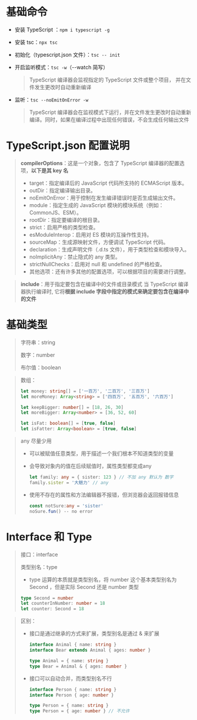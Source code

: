 # **基础命令**

- 安装 TypeScript ：`npm i typescript -g`

- 安装 tsc：`npx tsc`

- 初始化（typescript.json 文件）：`tsc -- init`

- 开启监听模式：` tsc -w `（--watch 简写）

  > TypeScript 编译器会监视指定的 TypeScript 文件或整个项目， 并在文件发生更改时自动重新编译

- 监听：`tsc --noEmitOnError -w` 

  > TypeScript 编译器会在监视模式下运行，并在文件发生更改时自动重新编译。同时，如果在编译过程中出现任何错误，不会生成任何输出文件



# **TypeScript.json 配置说明**

> **compilerOptions**：这是一个对象，包含了 TypeScript 编译器的配置选项，**以下是其 key 名**
>
> - target：指定编译后的 JavaScript 代码所支持的 ECMAScript 版本。
> - outDir：指定编译输出目录。
> - noEmitOnError：用于控制在发生编译错误时是否生成输出文件。
> - module：指定生成的 JavaScript 模块的模块系统（例如：CommonJS、ESM）。
> - rootDir：指定要编译的根目录。
> - strict：启用严格的类型检查。
> - esModuleInterop：启用对 ES 模块的互操作性支持。
> - sourceMap：生成源映射文件，方便调试 TypeScript 代码。
> - declaration：生成声明文件（.d.ts 文件），用于类型检查和模块导入。
> - noImplicitAny：禁止隐式的 any 类型。
> - strictNullChecks：启用对 null 和 undefined 的严格检查。
> - 其他选项：还有许多其他的配置选项，可以根据项目的需要进行调整。

> **include**：用于指定要包含在编译中的文件或目录模式
> 当 TypeScript 编译器执行编译时, 它将**根据 include 字段中指定的模式来确定要包含在编译中的文件**



# 基础类型

> 字符串：string 
>
> 数字：number
>
> 布尔值：boolean

> 数组：
>
> ```ts
> let money: string[] = ['一百万', '二百万', '三百万']
> let moreMoney: Array<string> = ['四百万', '五百万', '六百万']
> 
> let keepBigger: number[] = [18, 26, 30]
> let moreBigger: Array<number> = [36, 52, 60]
> 
> let isFat: boolean[] = [true, false]
> let isFatter: Array<boolean> = [true, false]
> ```

> any 尽量少用
>
> - 可以被赋值任意类型，用于描述一个我们根本不知道类型的变量
>
> - 会导致对象内的值在后续赋值时，属性类型都变成any
>
>   ```ts
>   let family: any = { sister: 123 } // 不加 any 默认为 数字
>   family.sister = '大魅力' // any
>   ```
>
> - 使用不存在的属性和方法编辑器不报错，但浏览器会返回报错信息
>
>   ```ts
>   const notSure:any = 'sister'
>   noSure.fun() -- no error
>   ```



# Interface 和 Type

> 接口：interface
>
> 类型别名：type
>
> -  type 运算的本质就是类型别名，将 number 这个基本类型别名为 Second ，但是实际 Second 还是 number 类型
>
>   ```ts
>   type Second = number
>   let counterInNumber: number = 18
>   let counter: Second = 18
>   ```
>
>   

> 区别：
>
> - 接口是通过继承的方式来扩展，类型别名是通过 & 来扩展
>
>   ```ts
>   interface Animal { name: string }
>   interface Bear extends Animal { ages: number }
>   
>   type Animal = { name: string }
>   type Bear = Animal & { ages: number }
>   ```
>
> - 接口可以自动合并，而类型别名不行
>
>   ```ts
>   interface Person { name: string }
>   interface Person { age: number }
>   
>   type Person = { name: string }
>   type Person = { age: number } // 不允许
>   ```



<b style='color: red'></b>

<b style='color: orange'></b>

<b style='color: red'></b>